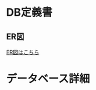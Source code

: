# DB定義書
## ER図
[ER図はこちら](https://github.com/Aso2001154/2021sys-design/blob/main/md/m_customers.md)

# データベース詳細


